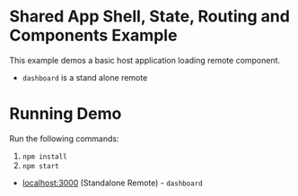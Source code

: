 # Shared App Shell, State, Routing and Components Example

This example demos a basic host application loading remote component.

- `dashboard` is a stand alone remote


# Running Demo
Run the following commands:

1. `npm install`
2. `npm start`


- [localhost:3000](http://localhost:3001/) (Standalone Remote) - `dashboard`